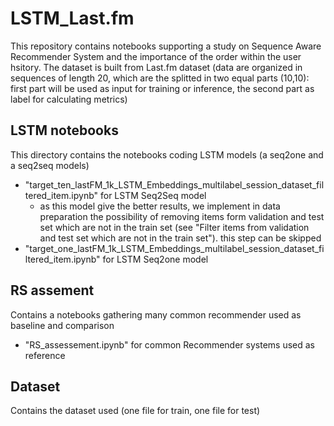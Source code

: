 # LSTM_Last.fm
This repository contains notebooks supporting a study on Sequence Aware Recommender System and the importance of the order within the user hsitory.
The dataset is built from Last.fm dataset (data are organized in sequences of length 20, which are the splitted in two equal parts (10,10): first part will be used as input for training or inference, the second part as label for calculating metrics)

## LSTM notebooks
This directory contains the notebooks coding LSTM models (a seq2one and a seq2seq models)
- "target_ten_lastFM_1k_LSTM_Embeddings_multilabel_session_dataset_filtered_item.ipynb" for LSTM Seq2Seq model
  - as this model give the better results, we implement in data preparation the possibility of removing items form validation and test set which are not in the train set (see "Filter items from validation and test set which are not in the train set"). this step can be skipped
- "target_one_lastFM_1k_LSTM_Embeddings_multilabel_session_dataset_filtered_item.ipynb" for LSTM Seq2one model

## RS assement
Contains a notebooks gathering many common recommender used as baseline and comparison
- "RS_assessement.ipynb" for common Recommender systems used as reference

## Dataset
Contains the dataset used (one file for train, one file for test)
